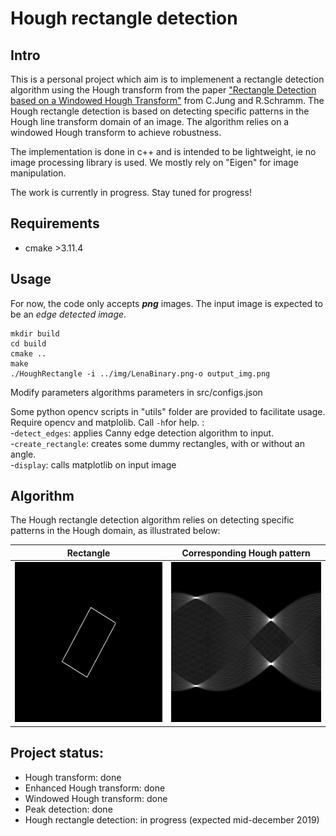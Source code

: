 # Hough rectangle detection
## Intro
This is a personal project which aim is to implemenent a rectangle detection algorithm using the Hough transform from the paper ["Rectangle Detection based on a Windowed Hough Transform"](http://citeseerx.ist.psu.edu/viewdoc/download?doi=10.1.1.59.4239&rep=rep1&type=pdf) from C.Jung and R.Schramm. The Hough rectangle detection is based on detecting specific patterns in the Hough line transform domain of an image. The algorithm relies on a windowed Hough transform to achieve robustness.

The implementation is done in c++ and is intended to be lightweight, ie no image processing library is used. We mostly rely on "Eigen" for image manipulation. 

The work is currently in progress. Stay tuned for progress!

## Requirements
- cmake >3.11.4

## Usage
For now, the code only accepts **_png_** images. The input image is expected to be an _edge detected image_.  

```
mkdir build 
cd build
cmake ..
make
./HoughRectangle -i ../img/LenaBinary.png-o output_img.png
```

Modify parameters algorithms parameters in src/configs.json 

Some python opencv scripts in "utils" folder are provided to facilitate usage. Require opencv and matplolib. Call `-h`for help. :  
-`detect_edges`: applies Canny edge detection algorithm to input.  
-`create_rectangle`: creates some dummy rectangles, with or without an angle.  
-`display`: calls matplotlib on input image

## Algorithm
The Hough rectangle detection algorithm relies on detecting specific patterns in the Hough domain, as illustrated below:

Rectangle            |  Corresponding Hough pattern
:-------------------------:|:-------------------------:
<img src="img/rectangle2.png" width="256" height="256">  |   <img src="img/examples/example_hough.png" width="256" height="256">


## Project status:
- Hough transform: done
- Enhanced Hough transform: done
- Windowed Hough transform: done
- Peak detection: done
- Hough rectangle detection: in progress (expected mid-december 2019)

